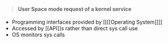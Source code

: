 > #### User Space mode request of a kernel service

- Programming interfaces provided by [[[[Operating System]]]]
- Accessed by [[API]]s rather than direct sys call use
- OS monitors sys calls